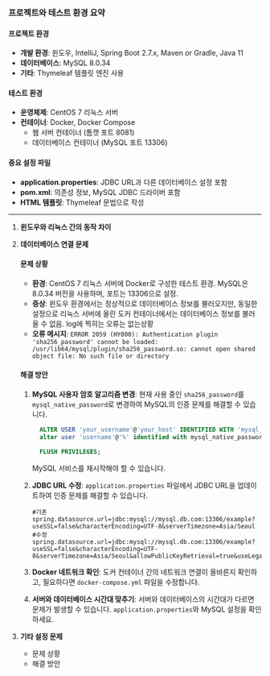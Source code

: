 ### 프로젝트와 테스트 환경 요약

#### 프로젝트 환경

- **개발 환경**: 윈도우, IntelliJ, Spring Boot 2.7.x, Maven or Gradle, Java 11
- **데이터베이스**: MySQL 8.0.34
- **기타**: Thymeleaf 템플릿 엔진 사용

#### 테스트 환경

- **운영체제**: CentOS 7 리눅스 서버
- **컨테이너**: Docker, Docker Compose
  - 웹 서버 컨테이너 (톰캣 포트 8081)
  - 데이터베이스 컨테이너 (MySQL 포트 13306)

#### 중요 설정 파일

- **application.properties**: JDBC URL과 다른 데이터베이스 설정 포함
- **pom.xml**: 의존성 정보, MySQL JDBC 드라이버 포함
- **HTML 템플릿**: Thymeleaf 문법으로 작성

---

1. **윈도우와 리눅스 간의 동작 차이**

2. **데이터베이스 연결 문제**

   #### 문제 상황

   - **환경**: CentOS 7 리눅스 서버에 Docker로 구성한 테스트 환경. MySQL은 8.0.34 버전을 사용하며, 포트는 13306으로 설정.
   - **증상**: 윈도우 환경에서는 정상적으로 데이터베이스 정보를 불러오지만, 동일한 설정으로 리눅스 서버에 올린 도커 컨테이너에서는 데이터베이스 정보를 불러올 수 없음. log에 찍히는 오류는 없는상황
   - **오류 메시지**: `ERROR 2059 (HY000): Authentication plugin 'sha256_password' cannot be loaded: /usr/lib64/mysql/plugin/sha256_password.so: cannot open shared object file: No such file or directory`

   #### 해결 방안

   1. **MySQL 사용자 암호 알고리즘 변경**: 현재 사용 중인 `sha256_password`를 `mysql_native_password`로 변경하여 MySQL의 인증 문제를 해결할 수 있습니다.

      ```sql
        ALTER USER 'your_username'@'your_host' IDENTIFIED WITH 'mysql_native_password' BY 'your_password';
        alter user 'username'@'%' identified with mysql_native_password by 'your_password';

        FLUSH PRIVILEGES;
      ```

      MySQL 서비스를 재시작해야 할 수 있습니다.

   2. **JDBC URL 수정**: `application.properties` 파일에서 JDBC URL을 업데이트하여 인증 문제를 해결할 수 있습니다.

      ```properties
      #기존
      spring.datasource.url=jdbc:mysql://mysql.db.com:13306/example?useSSL=false&characterEncoding=UTF-8&serverTimezone=Asia/Seoul
      #수정
      spring.datasource.url=jdbc:mysql://mysql.db.com:13306/example?useSSL=false&characterEncoding=UTF-8&serverTimezone=Asia/Seoul&allowPublicKeyRetrieval=true&useLegacyDatetimeCode=false
      ```

   3. **Docker 네트워크 확인**: 도커 컨테이너 간의 네트워크 연결이 올바른지 확인하고, 필요하다면 `docker-compose.yml` 파일을 수정합니다.

   4. **서버와 데이터베이스 시간대 맞추기**: 서버와 데이터베이스의 시간대가 다르면 문제가 발생할 수 있습니다. `application.properties`와 MySQL 설정을 확인하세요.

3. **기타 설정 문제**
   - 문제 상황
   - 해결 방안
